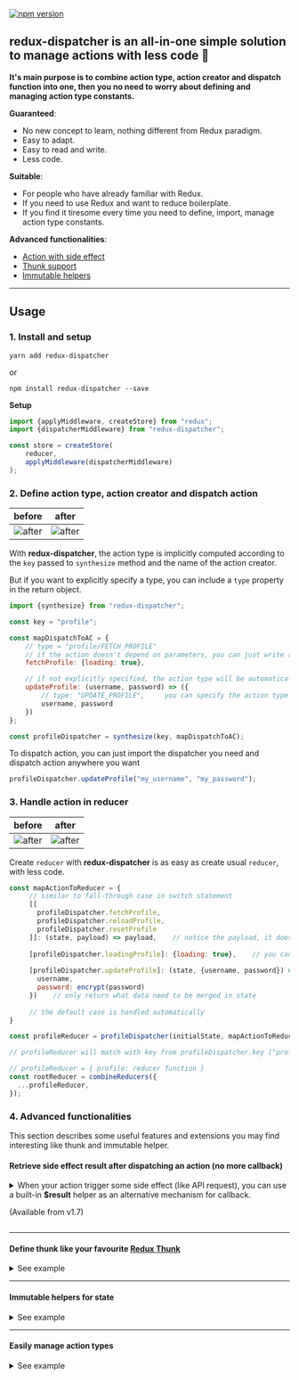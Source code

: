 [![npm version](https://badge.fury.io/js/redux-dispatcher.svg)](https://badge.fury.io/js/redux-dispatcher)


## redux-dispatcher is an all-in-one simple solution to manage actions with less code 🦄
**It's main purpose is to combine action type, action creator and dispatch function into one,
 then you no need to worry about defining and managing action type constants.**

**Guaranteed**:
- No new concept to learn, nothing different from Redux paradigm.
- Easy to adapt.
- Easy to read and write.
- Less code.

**Suitable**:
- For people who have already familiar with Redux.
- If you need to use Redux and want to reduce boilerplate.
- If you find it tiresome every time you need to define, import, manage action type constants.

**Advanced functionalities**:
- [Action with side effect](#user-content-retrieve-side-effect-result-after-dispatching-an-action-no-more-callback)
- [Thunk support](#user-content-define-thunk-like-your-favourite-redux-thunk)
- [Immutable helpers](#user-content-immutable-helper-for-state)

---

## Usage
### 1. Install and setup
```yarn add redux-dispatcher```

or

```npm install redux-dispatcher --save```


**Setup**
```js
import {applyMiddleware, createStore} from "redux";
import {dispatcherMiddleware} from "redux-dispatcher";

const store = createStore(
    reducer,
    applyMiddleware(dispatcherMiddleware)
);
```

### 2. Define action type, action creator and dispatch action

before          |  after
:-------------------------:|:-------------------------:
![after](https://quan-vo-blog.firebaseapp.com/img/redux-dispatcher/action_before.png)  |  ![after](https://quan-vo-blog.firebaseapp.com/img/redux-dispatcher/action_after.png)

With **redux-dispatcher**, the action type is implicitly computed according to the ```key``` passed to ```synthesize``` method and the name of the action creator.

But if you want to explicitly specify a type, you can include a ```type``` property in the return object.  
```js
import {synthesize} from "redux-dispatcher";

const key = "profile";

const mapDispatchToAC = {
    // type = "profile/FETCH_PROFILE"
    // if the action doesn't depend on parameters, you can just write a plain object
    fetchProfile: {loading: true},

    // if not explicitly specified, the action type will be automatically set: type = "profile/UPDATE_PROFILE"
    updateProfile: (username, password) => ({
        // type: "UPDATE_PROFILE",     you can specify the action type here
        username, password
    })
};

const profileDispatcher = synthesize(key, mapDispatchToAC);
```

To dispatch action, you can just import the dispatcher you need and dispatch action anywhere you want 

```js
profileDispatcher.updateProfile("my_username", "my_password");
```

### 3. Handle action in reducer

before          |  after
:-------------------------:|:-------------------------:
![after](https://quan-vo-blog.firebaseapp.com/img/redux-dispatcher/reducer_before.png)  |  ![after](https://quan-vo-blog.firebaseapp.com/img/redux-dispatcher/reducer_after.png)

Create ```reducer``` with **redux-dispatcher** is as easy as create usual ```reducer```, with less code.
```js
const mapActionToReducer = {
     // similar to fall-through case in switch statement
     [[
       profileDispatcher.fetchProfile,
       profileDispatcher.reloadProfile,
       profileDispatcher.resetProfile
     ]]: (state, payload) => payload,    // notice the payload, it doesn't have "type" property like action
     
     [profileDispatcher.loadingProfile]: {loading: true},    // you can just write a plain object if new state doesn't computed from current state or action payload
     
     [profileDispatcher.updateProfile]: (state, {username, password}) => ({
       username,
       password: encrypt(password)
     })    // only return what data need to be merged in state
     
     // the default case is handled automatically
}

const profileReducer = profileDispatcher(initialState, mapActionToReducer);

// profileReducer will match with key from profileDispatcher.key ("profile")

// profileReducer = { profile: reducer function }
const rootReducer = combineReducers({
  ...profileReducer,
});
```


### 4. Advanced functionalities
This section describes some useful features and extensions you may find interesting like thunk and immutable helper.    

#### Retrieve side effect result after dispatching an action (no more callback)
<details>
<summary>
When your action trigger some side effect (like API request), 
you can use a built-in <b>$result</b> helper as an alternative mechanism for callback.

(Available from v1.7)
</summary>
  
[See example](https://github.com/blueish9/redux-dispatcher/example/enhanceAction.js).

Use case with React:
```js
const mapDispatchToAC = {
  fetchProfile: userId => ({ userId }),
};

const userDispatcher = synthesize('user', mapDispatchToAC);
```
```js
async componentDidMount() {
  const action = userDispatcher.fetchProfile(userId)
  const profile = await action.$result
  this.setState({ profile })  // { name: "Emily" }
}
```
In your side effect handler (example with [Redux Saga](https://redux-saga.js.org)):
```js
import { takeLeading } from 'redux-saga/effects'

function* fetchProfile(action) {
  const profile = { name: "Emily" }   // call your side effect here (like API request)
  action.$result = profile
}

// an alternative syntax to use with object destructuring
/*
function* fetchProfile({ userId, $result }) {
  const profile = { name: "Emily" }
  $result.value = profile
}
*/

function* sagaWatcher() {
  yield takeLeading(userDispatcher.fetchProfile, fetchProfile)
}
```
</details>

---

#### Define thunk like your favourite [Redux Thunk](https://github.com/reduxjs/redux-thunk)
<details>
<summary>
See example
</summary>

```js
const mapDispatchToAC = {
  fetchUser: id => ({dispatch, getState, context}) => {
    // do something
  }
}
```

You can also provide global context to `dispatcherMiddleware` 
just like how Redux Thunk middleware **inject** custom arguments, 
[read more](https://github.com/reduxjs/redux-thunk#injecting-a-custom-argument).
```js
import {dispatcherMiddleware} from "redux-dispatcher"

const context = {
  BASE_API_URL,
  FetchHelper
}

const store = createStore(
    reducer,
    applyMiddleware(dispatcherMiddleware.withContext(context))
)
```
</details>

---

#### Immutable helpers for state
<details>
<summary>
See example
</summary>

```js
const profileReducer = profileDispatcher(initialState, {
    /* equivalent to:
       case "profile/UPDATE_STREET":
          return {
            ...state,
            userInfo: {
              ...state.userInfo,
              address: {
                ...state.userInfo.address,
                street: action.street
              }
            }
          }
    */
    [profileDispatcher.updateStreet]: (state, {street}, {set}) => ({
      street: set('userInfo.address.street', street)
    })
});
```

All immutable helper functions are based on [dot-prop-immutable](https://github.com/debitoor/dot-prop-immutable)
```js
[profileDispatcher.updateStreet]: (state, payload, {get, set, merge, toggle, remove}) => ({
   
})
```
</details>

---
#### Easily manage action types
<details>
<summary>
See example
</summary>

```js
profileDispatcher.key === "profile"    // true
profileDispatcher.updateProfile.type === "profile/UPDATE_PROFILE"    // true

/* equivalent to:
   const handler = {
      "profile/UPDATE_PROFILE": (state, payload) => {}
   }
*/
const handler = {
  [profileDispatcher.updateProfile]: (state, payload) => {}
} 
```

An example when working with [Redux Saga](https://redux-saga.js.org): Instead of passing an action type, you can just pass a dispatcher function to the ```takeLatest``` function.
```js
const action = yield take(profileDispatcher.updateProfile)
// action = { type, username, password }
```
</details>
